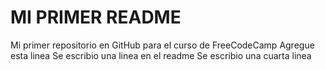 # MI PRIMER README
Mi primer repositorio en GitHub para el curso de FreeCodeCamp
Agregue esta linea
Se escribio una linea en el readme
Se escribio una cuarta linea
